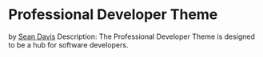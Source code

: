 Professional Developer Theme
=======================

by [Sean Davis](https://toscd.com/)
Description: The Professional Developer Theme is designed to be a hub for software developers.
